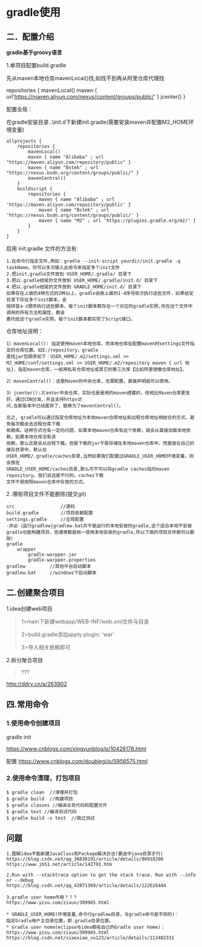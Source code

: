 # gradle使用

## 二．配置介绍

**gradle基于groovy语言**

1.单项目配置build.gradle

先从maven本地仓库mavenLocal()找,如找不到再从阿里仓库代理找

repositories {
	mavenLocal()
	maven { url'https://maven.aliyun.com/nexus/content/groups/public/' }
	jcenter()
}

配置全局：

在gradle安装目录..\init.d下新建init.gradle(需要安装maven并配置M2_HOME环境变量)

```
allprojects {
	repositories {
		mavenLocal() 
		maven { name "Alibaba" ; url "https://maven.aliyun.com/repository/public" } 
		maven { name "Bstek" ; url "https://nexus.bsdn.org/content/groups/public/" } 
		mavenCentral()
	}
	buildscript {
		repositories { 
			maven { name "Alibaba" ; url 'https://maven.aliyun.com/repository/public' } 
			maven { name "Bstek" ; url 'https://nexus.bsdn.org/content/groups/public/' } 
			maven { name "M2" ; url 'https://plugins.gradle.org/m2/' }
		}
	}
}
```

启用 init.gradle 文件的方法有:

```
1.在命令行指定文件,例如：gradle --init-script yourdir/init.gradle -q taskName。你可以多次输入此命令来指定多个init文件
2.把init.gradle文件放到 USER_HOME/.gradle/ 目录下
3.把以.gradle结尾的文件放到 USER_HOME/.gradle/init.d/ 目录下
4.把以.gradle结尾的文件放到 GRADLE_HOME/init.d/ 目录下
如果存在上面的4种方式的2种以上，gradle会按上面的1-4序号依次执行这些文件，如果给定目录下存在多个init脚本，会
按拼音a-z顺序执行这些脚本，每个init脚本都存在一个对应的gradle实例,你在这个文件中调用的所有方法和属性，都会
委托给这个gradle实例，每个init脚本都实现了Script接口。
```

仓库地址说明：

```
1）mavenLocal(): 指定使用maven本地仓库，而本地仓库在配置maven时settings文件指定的仓库位置。如E:/repository，gradle 
查找jar包顺序如下：USER_HOME/.m2/settings.xml >> M2_HOME/conf/settings.xml >> USER_HOME/.m2/repository maven { url 地址}，指定maven仓库，一般用私有仓库地址或其它的第三方库【比如阿里镜像仓库地址】。

2）mavenCentral()：这是Maven的中央仓库，无需配置，直接声明就可以使用。

3）jcenter():JCenter中央仓库，实际也是是用的maven搭建的，但相比Maven仓库更友好，通过CDN分发，并且支持https访
问,在新版本中已经废弃了，替换为了mavenCentral()。

总之, gradle可以通过指定仓库地址为本地maven仓库地址和远程仓库地址相结合的方式，避免每次都会去远程仓库下载
依赖库。这种方式也有一定的问题，如果本地maven仓库有这个依赖，就会从直接加载本地依赖，如果本地仓库没有该
依赖，那么还是会从远程下载。但是下载的jar不是存储在本地maven仓库中，而是放在自己的缓存目录中，默认在
USER_HOME/.gradle/caches目录,当然如果我们配置过GRADLE_USER_HOME环境变量，则会放在
GRADLE_USER_HOME/caches目录,那么可不可以将gradle caches指向maven repository。我们说这是不行的，caches下载
文件不是按照maven仓库中存放的方式。
```



2 .哪些项目文件不能删除(提交git)

```
src					//源码
build.gradle		//项目依赖配置
settings.gradle		//全局配置
-非必（运行gradlew|gradlew.bat并不是运行的本地安装的gradle,这个适合本地不安装gradle也能构建项目，但通常都是统一使用本地安装的gradle,所以下面的项目文件都可以删除）
gradle
	wrapper
		gradle-warpper.jar
		gradle-warpper.properties
gradlew			//其他平台启动脚本
gradlew.bat		//windows下启动脚本
```

## 二.创建聚合项目

1.idea创建web项目

>1>main下新建webapp/WEB-INF/web.xml文件与目录
>
>2>build.gradle添加apply plugin: 'war'
>
>3>导入相关依赖即可

2.拆分聚合项目

> ???

http://ddrv.cn/a/263902

## 四.常用命令

### 1.使用命令创建项目

gradle init 	

https://www.cnblogs.com/xingyunblog/p/10428178.html  

配置 https://www.cnblogs.com/doublegi/p/5956575.html

### 2.使用命令清理，打包项目

```
$ gradle clean 	//清理并打包
$ gradle build 	//构建项目
$ gradle classes //编译业务代码和配置文件
$ gradle test //编译测试代码
$ gradle build -x test	//跳过测试 
```

## 问题
```
1.图解idea不能新建JavaClass和Package解决办法(要选中java目录才行)
https://blog.csdn.net/qq_36838191/article/details/80918200
https://www.jb51.net/article/142791.htm

2.Run with --stacktrace option to get the stack trace. Run with --info or --debug
https://blog.csdn.net/qq_42071369/article/details/122626444

3.gradle user home作用？？？
https://www.yisu.com/zixun/309965.html

* GRADLE_USER_HOME(环境变量,命令行gradlew目录，与gradle命令是不同的)：
指定Gradle用户主目录位置，即.gradle目录位置。
* Gradle user home(eclipse与idea都有自己的Gradle user home)：
https://www.yisu.com/zixun/309965.html
https://blog.csdn.net/xiaoxiao_su123/article/details/113482331
```